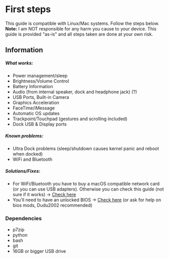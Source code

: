 # First steps
This guide is compatible with Linux/Mac systems. Follow the steps below.
**Note:** I am NOT responsible for any harm you cause to your device. This guide is provided "as-is" and all steps taken are done at your own risk.

## Information
##### What works:
- Power management/sleep
- Brightness/Volume Control
- Battery Information
- Audio (from internal speaker, dock and headphone jack) (?)
- USB Ports, Built-in Camera
- Graphics Acceleration
- FaceTime/iMessage
- Automatic OS updates
- Trackpoint/Touchpad (gestures and scrolling included)
- Dock USB & Display ports

##### Known problems:
- Ultra Dock problems (sleep/shutdown causes kernel panic and reboot when docked)
- WiFi and Bluetooth

##### Solutions/Fixes:
- For WiFi/Bluetooth you have to buy a macOS compatible network card (or you can use USB adapters). Otherwise you can check this guide (not sure if it works) -> [Check here](https://notthebe.ee/2019/06/11/airport/)
- You'll need to have an unlocked BIOS -> [Check here](https://notthebe.ee/2020/06/17/Removing-the-Wi-Fi-Whiteslit-on-Haswell-Thinkpads-T440p-W540-T540-etc/) (or ask for help on bios mods, Dudu2002 recommended)

### Dependencies
* p7zip
* python
* bash
* git
* 16GB or bigger USB drive
